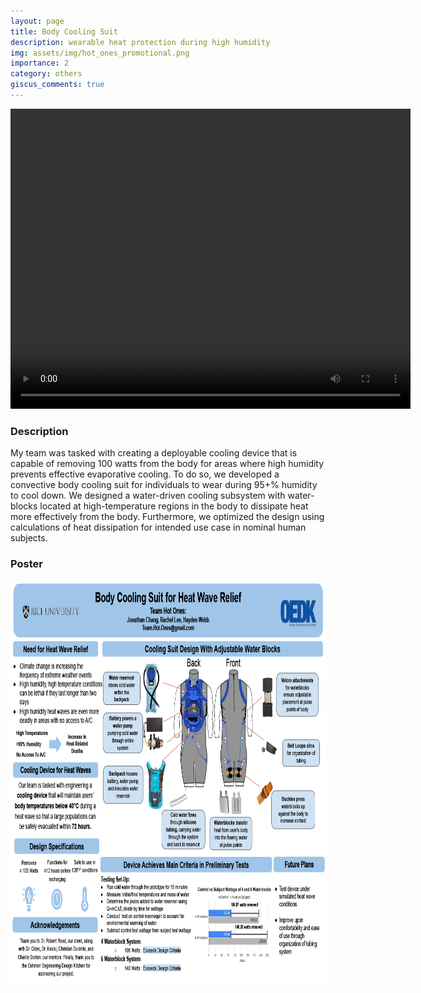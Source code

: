 ```yaml
---
layout: page
title: Body Cooling Suit
description: wearable heat protection during high humidity
img: assets/img/hot_ones_promotional.png
importance: 2
category: others
giscus_comments: true
---
```


<div style="text-align: center;">
  <video width="640" height="480" controls>
    <source src="/assets/video/hot_ones_video.mp4" type="video/mp4">
  </video>
</div>

### Description

My team was tasked with creating a deployable cooling device that is capable of removing 100 watts from the body for areas where high humidity prevents effective evaporative cooling. To do so, we developed a convective body cooling suit for individuals to wear during 95+% humidity to cool down. We designed a water-driven cooling subsystem with water-blocks located at high-temperature regions in the body to dissipate heat more effectively from the body. Furthermore, we optimized the design using calculations of heat dissipation for intended use case in nominal human subjects.

### Poster

<img title="a title" alt="Alt text" src="/assets/img/Hot_Ones_Poster.png" width="864" height = "648">
